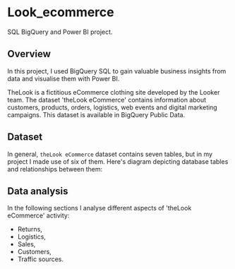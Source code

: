 # Look_ecommerce
SQL BigQuery and Power BI project.

## Overview
In this project, I used BigQuery SQL to gain valuable business insights from data and visualise them with Power BI.

TheLook is a fictitious eCommerce clothing site developed by the Looker team. The dataset 'theLook eCommerce' contains information about customers, products, orders, logistics, web events and digital marketing campaigns. This dataset is available in BigQuery Public Data.

## Dataset
In general, `theLook eCommerce` dataset contains seven tables, but in my project I made use of six of them.
Here's diagram depicting database tables and relationships between them:

## Data analysis 
In the following sections I analyse different aspects of 'theLook eCommerce' activity: 
- Returns,
- Logistics,
- Sales,
- Customers,
- Traffic sources.

### 
